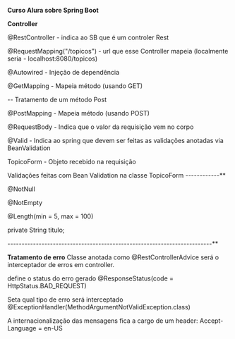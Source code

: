 **Curso Alura sobre Spring Boot**

**Controller**

@RestController - indica ao SB que é um controler Rest

@RequestMapping("/topicos") - url que esse Controller mapeia (localmente seria - localhost:8080/topicos)

@Autowired - Injeção de dependência

@GetMapping - Mapeia método (usando GET)

-- Tratamento de um método Post

@PostMapping - Mapeia método (usando POST)

@RequestBody - Indica que o valor da requisição vem no corpo

@Valid - Indica ao spring que devem ser feitas as validações anotadas via BeanValidation

TopicoForm - Objeto recebido na requisição

Validações feitas com Bean Validation na classe TopicoForm ------------**

  @NotNull
  
  @NotEmpty
  
  @Length(min = 5, max = 100)
  
  private String titulo;
  
------------------------------------------------------------------------**

**Tratamento de erro**
Classe anotada como @RestControllerAdvice será o interceptador de erros
em controller.

define o status do erro gerado
@ResponseStatus(code = HttpStatus.BAD_REQUEST)

Seta qual tipo de erro será interceptado
@ExceptionHandler(MethodArgumentNotValidException.class)

A internacionalização das mensagens fica a cargo
de um header: Accept-Language = en-US 



